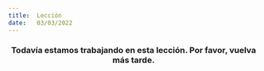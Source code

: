 ```yaml
---
title:  Lección
date:   03/03/2022
---
```


### <center>Todavía estamos trabajando en esta lección. Por favor, vuelva más tarde.</center>

